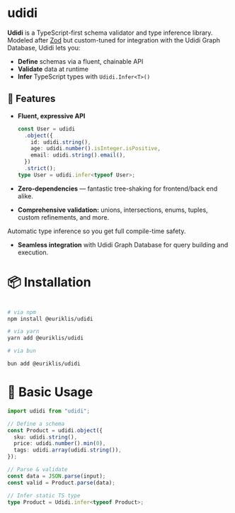 # udidi

**Udidi** is a TypeScript-first schema validator and type inference library.  
Modeled after [Zod](https://github.com/colinhacks/zod) but custom-tuned for integration with the Udidi Graph Database, Udidi lets you:

- **Define** schemas via a fluent, chainable API
- **Validate** data at runtime
- **Infer** TypeScript types with `Udidi.Infer<T>()`

## 🚀 Features

- **Fluent, expressive API**

  ```ts
  const User = udidi
    .object({
      id: udidi.string(),
      age: udidi.number().isInteger.isPositive,
      email: udidi.string().email(),
    })
    .strict();
  type User = udidi.infer<typeof User>;
  ```

- **Zero-dependencies** — fantastic tree-shaking for frontend/back­
  end alike.

- **Comprehensive validation:** unions, intersections, enums, tuples, custom refinements, and more.

Automatic type inference so you get full compile-time safety.

- **Seamless integration** with Udidi Graph Database for query building and execution.

# 📦 Installation

```sh

# via npm
npm install @euriklis/udidi

# via yarn
yarn add @euriklis/udidi

# via bun

bun add @euriklis/udidi
```

# 🔨 Basic Usage

```ts
import udidi from "udidi";

// Define a schema
const Product = udidi.object({
  sku: udidi.string(),
  price: udidi.number().min(0),
  tags: udidi.array(udidi.string()),
});

// Parse & validate
const data = JSON.parse(input);
const valid = Product.parse(data);

// Infer static TS type
type Product = Udidi.infer<typeof Product>;
```
